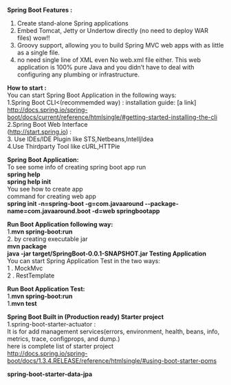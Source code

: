 <b>Spring Boot Features : </b>
1. Create stand-alone Spring applications 
2. Embed Tomcat, Jetty or Undertow directly (no need to deploy WAR files) wow!! 
3. Groovy support, allowing you to build Spring MVC web apps with as little as a single file.
4. no need single line of XML even No web.xml file either. This web application is 100% pure Java and you didn’t have to deal with configuring any plumbing or infrastructure.

<b>How to start : </b><br/>
You can start Spring Boot Application in the following ways: <br/>
1.Spring Boot CLI<(recommemded 	way)  : 
installation guide: [a link] http://docs.spring.io/spring-boot/docs/current/reference/htmlsingle/#getting-started-installing-the-cli <br/>
2.Spring Boot Web Interface<br/>(http://start.spring.io)  : <br/>
3. Use IDEs/IDE Plugin like STS,Netbeans,IntelljIdea<br/>
4.Use Thirdparty Tool like cURL,HTTPie

<b>Spring Boot Application:</b> <br/>
To see some info of creating spring boot app run <br>
<b>spring help</b><br/>
<b>spring help init</b> <br>
You see how to create app <br>
command for creating web app <br>
<b>spring init -n=spring-boot -g=com.javaaround --package-name=com.javaaround.boot -d=web springbootapp</b> <br>

<b>Run Boot Application following way:</b> <br/>
1.<b>mvn spring-boot:run </b><br/>
2. by creating executable jar <br/>
<b>mvn package <br/>
java -jar target/SpringBoot-0.0.1-SNAPSHOT.jar </b>
<b>Testing Application</b> <br/>
You can start Spring Application Test in the two ways: <br/>
1 . MockMvc  <br/>
2 . RestTemplate <br/>

<b>Run Boot Application Test:</b> <br/>
1.<b>mvn spring-boot:run </b><br/>
1.<b>mvn test </b><br/>

<b>Spring Boot Built in (Production ready) Starter project</b> <br/>
1.spring-boot-starter-actuator : <br>
It is for add management services(errors, environment, health, beans, info, metrics, trace, configprops, and dump.) </br>
here is complete list of starter project </br>
http://docs.spring.io/spring-boot/docs/1.3.4.RELEASE/reference/htmlsingle/#using-boot-starter-poms

<b>spring-boot-starter-data-jpa</b> <br/>


